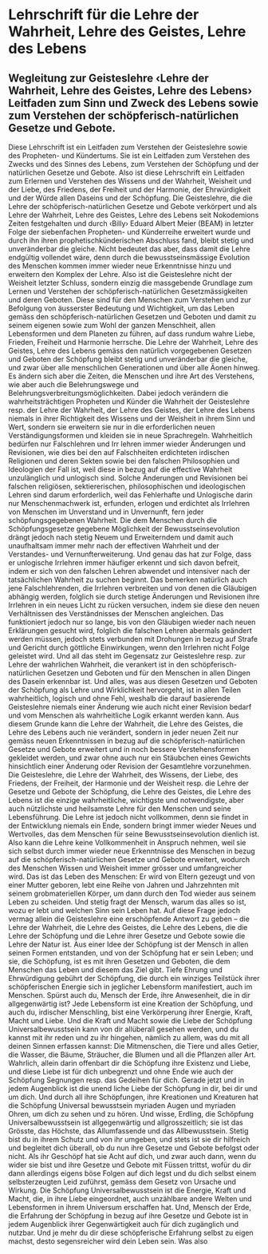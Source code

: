 # Lehrschrift für die Lehre der Wahrheit, Lehre des Geistes, Lehre des Lebens
## Wegleitung zur Geisteslehre ‹Lehre der Wahrheit, Lehre des Geistes, Lehre des Lebens› Leitfaden zum Sinn und Zweck des Lebens sowie zum Verstehen der schöpferisch-natürlichen Gesetze und Gebote.
Diese Lehrschrift ist ein Leitfaden zum Verstehen der Geisteslehre sowie des Propheten- und Kündertums. Sie ist ein Leitfaden zum Verstehen des Zwecks und des Sinnes des Lebens, zum Verstehen der Schöpfung und der natürlichen Gesetze und Gebote. Also ist diese Lehrschrift ein Leitfaden zum Erlernen und Verstehen des Wissens und der Wahrheit, Weisheit und der Liebe, des Friedens, der Freiheit und der Harmonie, der Ehrwürdigkeit und der Würde allen Daseins und der Schöpfung.
Die Geisteslehre, die die Lehre der schöpferisch-natürlichen Gesetze und Gebote verkörpert und als Lehre der Wahrheit, Lehre des Geistes, Lehre des Lebens seit Nokodemions Zeiten festgehalten und durch ‹Billy› Eduard Albert Meier (BEAM) in letzter Folge der siebenfachen Propheten- und Künderreihe erweitert wurde und durch ihn ihren prophetischkünderischen Abschluss fand, bleibt stetig und unveränderbar die gleiche. Nicht bedeutet das aber, dass damit die Lehre endgültig vollendet wäre, denn durch die bewusstseinsmässige Evolution des Menschen kommen immer wieder neue Erkenntnisse hinzu und erweitern den Komplex der Lehre. Also ist die Geisteslehre nicht der Weisheit letzter Schluss, sondern einzig die massgebende Grundlage zum Lernen und Verstehen der schöpferisch-natürlichen Gesetzmässigkeiten und deren Geboten. Diese sind für den Menschen zum Verstehen und zur Befolgung von äusserster Bedeutung und Wichtigkeit, um das Leben gemäss den schöpferisch-natürlichen Gesetzen und Geboten und damit zu seinem eigenen sowie zum Wohl der ganzen Menschheit, allen Lebensformen und dem Planeten zu führen, auf dass rundum wahre Liebe, Frieden, Freiheit und Harmonie herrsche.
Die Lehre der Wahrheit, Lehre des Geistes, Lehre des Lebens gemäss den natürlich vorgegebenen Gesetzen und Geboten der Schöpfung bleibt stetig und unveränderbar die gleiche, und zwar über alle menschlichen Generationen und über alle Äonen hinweg. Es ändern sich aber die Zeiten, die Menschen und ihre Art des Verstehens, wie aber auch die Belehrungswege und Belehrungsverbreitungsmöglichkeiten. Dabei jedoch verändern die wahrheitsträchtigen Propheten und Künder die Wahrheit der Geisteslehre resp. der Lehre der Wahrheit, der Lehre des Geistes, der Lehre des Lebens niemals in ihrer Richtigkeit des Wissens und der Weisheit in ihrem Sinn und Wert, sondern sie erweitern sie nur in die erforderlichen neuen Verständigungsformen und kleiden sie in neue Sprachregeln. Wahrheitlich bedürfen nur Falschlehren und Irr lehren immer wieder Änderungen und Revisionen, wie dies bei den auf Falschheiten erdichteten irdischen Religionen und deren Sekten sowie bei den falschen Philosophien und Ideologien der Fall ist, weil diese in bezug auf die effective Wahrheit unzulänglich und unlogisch sind. Solche Änderungen und Revisionen bei falschen religiösen, sektiererischen, philosophischen und ideologischen Lehren sind darum erforderlich, weil das Fehlerhafte und Unlogische darin nur Menschenmachwerk ist, erfunden, erlogen und erdichtet als Irrlehren von Menschen im Unverstand und in Unvernunft, fern jeder schöpfungsgegebenen Wahrheit. Die dem Menschen durch die Schöpfungsgesetze gegebene Möglichkeit der Bewusstseinsevolution drängt jedoch nach stetig Neuem und Erweiterndem und damit auch unaufhaltsam immer mehr nach der effectiven Wahrheit und der Verstandes- und Vernunfterweiterung. Und genau das hat zur Folge, dass er unlogische Irrlehren immer häufiger erkennt und sich davon befreit, indem er sich von den falschen Lehren abwendet und intensiver nach der tatsächlichen Wahrheit zu suchen beginnt. Das bemerken natürlich auch jene Falschlehrenden, die Irrlehren verbreiten und von denen die Gläubigen abhängig werden, folglich sie durch stetige Änderungen und Revisionen ihre Irrlehren in ein neues Licht zu rücken versuchen, indem sie diese den neuen Verhältnissen des Verständnisses der Menschen angleichen. Das funktioniert jedoch nur so lange, bis von den Gläubigen wieder nach neuen Erklärungen gesucht wird, folglich die falschen Lehren abermals geändert werden müssen, jedoch stets verbunden mit Drohungen in bezug auf Strafe und Gericht durch göttliche Einwirkungen, wenn den Irrlehren nicht Folge geleistet wird. Und all das steht im Gegensatz zur Geisteslehre resp. zur Lehre der wahrlichen Wahrheit, die verankert ist in den schöpferisch-natürlichen Gesetzen und Geboten und für den Menschen in allen Dingen des Dasein erkennbar ist. Und alles, was aus diesen Gesetzen und Geboten der Schöpfung als Lehre und Wirklichkeit hervorgeht, ist in allen Teilen wahrheitlich, logisch und ohne Fehl, weshalb die darauf basierende Geisteslehre niemals einer Änderung wie auch nicht einer Revision bedarf und vom Menschen als wahrheitliche Logik erkannt werden kann. Aus diesem Grunde kann die Lehre der Wahrheit, die Lehre des Geistes, die Lehre des Lebens auch nie verändert, sondern in jeder neuen Zeit nur gemäss neuen Erkenntnissen in bezug auf die schöpferisch-natürlichen Gesetze und Gebote erweitert und in noch bessere Verstehensformen gekleidet werden, und zwar ohne auch nur ein Stäubchen eines Gewichts hinsichtlich einer Änderung oder Revision der Gesamtlehre vorzunehmen.
Die Geisteslehre, die Lehre der Wahrheit, des Wissens, der Liebe, des Friedens, der Freiheit, der Harmonie und der Weisheit resp. die Lehre der Gesetze und Gebote der Schöpfung, die Lehre des Geistes, die Lehre des Lebens ist die einzige wahrheitliche, wichtigste und notwendigste, aber auch nützlichste und heilsamste Lehre für den Menschen und seine Lebensführung. Die Lehre ist jedoch nicht vollkommen, denn sie findet in der Entwicklung niemals ein Ende, sondern bringt immer wieder Neues und Wertvolles, das dem Menschen für seine Bewusstseinsevolution dienlich ist. Also kann die Lehre keine Vollkommenheit in Anspruch nehmen, weil sie sich selbst durch immer wieder neue Erkenntnisse des Menschen in bezug auf die schöpferisch-natürlichen Gesetze und Gebote erweitert, wodurch des Menschen Wissen und Weisheit immer grösser und umfangreicher wird.
Das ist das Leben des Menschen: Er wird von Eltern gezeugt und von einer Mutter geboren, lebt eine Reihe von Jahren und Jahrzehnten mit seinem grobmateriellen Körper, um dann durch den Tod wieder aus seinem Leben zu scheiden. Und stetig fragt der Mensch, warum das alles so ist, wozu er lebt und welchen Sinn sein Leben hat. Auf diese Frage jedoch vermag allein die Geisteslehre eine erschöpfende Antwort zu geben – die Lehre der Wahrheit, die Lehre des Geistes, die Lehre des Lebens, die die Lehre der Schöpfung und die Lehre ihrer Gesetze und Gebote sowie die Lehre der Natur ist. Aus einer Idee der Schöpfung ist der Mensch in allen seinen Formen entstanden, und von der Schöpfung hat er sein Leben; und sie, die Schöpfung, ist es mit ihren Gesetzen und Geboten, die dem Menschen das Leben und diesem das Ziel gibt.
Tiefe Ehrung und Ehrwürdigung gebührt der Schöpfung, die durch ein winziges Teilstück ihrer schöpferischen Energie sich in jeglicher Lebensform manifestiert, auch im Menschen. Spürst auch du, Mensch der Erde, ihre Anwesenheit, die in dir allgegenwärtig ist? Jede Lebensform ist eine Kreation der Schöpfung, und auch du, irdischer Menschling, bist eine Verkörperung ihrer Energie, Kraft, Macht und Liebe. Und die Kraft und Macht sowie die Liebe der Schöpfung Universalbewusstsein kann von dir allüberall gesehen werden, und du kannst mit ihr reden und zu ihr hingehen, nämlich zu allem, was du mit all deinen Sinnen erfassen kannst: Die Mitmenschen, die Tiere und alles Getier, die Wasser, die Bäume, Sträucher, die Blumen und all die Pflanzen aller Art. Wahrlich, allein darin offenbart dir die Schöpfung ihre Existenz und Liebe, und diese Liebe ist für dich unbegrenzt und ohne Ende wie auch der Schöpfung Segnungen resp. das Gedeihen für dich. Gerade jetzt und in jedem Augenblick ist die unend liche Liebe der Schöpfung in dir, bei dir und um dich. Und durch all ihre Schöpfungen, ihre Kreationen und Kreaturen hat die Schöpfung Universal bewusstsein myriaden Augen und myriaden Ohren, um dich zu sehen und zu hören. Und wisse, Erdling, die Schöpfung Universalbewusstsein ist allgegenwärtig und allgrosszeitlich; sie ist das Grösste, das Höchste, das Allumfassende und das Allbewusstsein. Stetig bist du in ihrem Schutz und von ihr umgeben, und stets ist sie dir hilfreich und begleitet dich überall, ob du nun ihre Gesetze und Gebote befolgst oder nicht. Als ihr Geschöpf hat sie Acht auf dich, und zwar auch dann, wenn du wider sie bist und ihre Gesetze und Gebote mit Füssen trittst, wofür du dir dann allerdings eigens böse Folgen auf dich legst und du dich selbst einem selbsterzeugten Leid zuführst, gemäss dem Gesetz von Ursache und Wirkung. Die Schöpfung Universalbewusstsein ist die Energie, Kraft und Macht, die, in ihre Liebe eingeordnet, auch unzählbare andere Welten und Lebensformen in ihrem Universum erschaffen hat. Und, Mensch der Erde, die Erfahrung der Schöpfung in bezug auf ihre Gesetze und Gebote ist in jedem Augenblick ihrer Gegenwärtigkeit auch für dich zugänglich und nutzbar. Und je mehr du dir diese schöpferische Erfahrung selbst zu eigen machst, desto segensreicher wird dein Leben sein. Was also